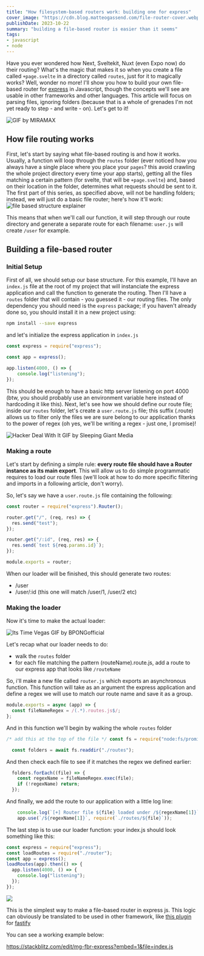 ```yaml
---
title: "How filesystem-based routers work: building one for express"
cover_image: "https://cdn.blog.matteogassend.com/file-router-cover.webp"
publishDate: 2023-10-22
summary: "building a file-based router is easier than it seems"
tags:
- javascript
- node
---
```


Have you ever wondered how Next, Sveltekit, Nuxt (even Expo now) do their routing? What's the magic that makes it so when you create a file called `+page.svelte` in a directory called `routes`, just for it to magically works? Well, wonder no more! I'll show you how to build your own file-based router for [express](https://expressjs.com/) in Javascript, though the concepts we'll see are usable in other frameworks and other languages. This article will focus on parsing files, ignoring folders (because that is a whole of grenades I'm not yet ready to step - and write - on). Let's get to it!

![GIF by MIRAMAX](https://media0.giphy.com/media/W5WwFpEtd5Tvq/giphy.gif?cid=bcfb6944t52lnri18evg0ro1r8f5vl3fjaxm54dhbeqpceom&ep=v1_gifs_search&rid=giphy.gif&ct=g)

## How file routing works

First, let's start by saying what file-based routing is and how it works.
Usually, a function will loop through the `routes` folder (ever noticed how you always have a single place where you place your `pages`? this avoid crawling the whole project directory every time your app starts), getting all the files matching a certain pattern (for svelte, that will be `+page.svelte`) and, based on their location in the folder, determines what requests should be sent to it. The first part of this series, as specified above, will not be handling folders; instead, we will just do a basic file router; here's how it'll work:
![file based structure explainer](https://cdn.blog.matteogassend.com/file-based-router-structure.png)

This means that when we'll call our function, it will step through our route directory and generate a separate route for each filename: `user.js` will create `/user` for example.

## Building a file-based router

### Initial Setup

First of all, we should setup our base structure. For this example, I'll have an `index.js` file at the root of my project that will instanciate the express application and call the function to generate the routing. Then I'll have a `routes` folder that will contain - you guessed it - our routing files. The only dependency you should need is the `express` package; if you haven't already done so, you should install it in a new project using:
```sh
npm install --save express
```
and let's initialize the express application in `index.js`

```js
const express = require("express");

const app = express();

app.listen(4000, () => {
    console.log("listening");
});
```
This should be enough to have a basic http server listening on port 4000 (btw, you should probably use an environment variable here instead of hardcoding it like this). Next, let's see how we should define our route file; inside our `routes` folder, let's create a `user.route.js` file; this suffix (.route) allows us to filter only the files we are sure belong to our application thanks to the power of regex (oh yes, we'll be writing a regex - just one, I promise)!

![Hacker Deal With It GIF by Sleeping Giant Media](https://media1.giphy.com/media/mYhd1NHQkHmZLiqN7M/giphy.gif?cid=bcfb6944cxheq2gck8p5iorudqqvis1ad0z2o4aathprma1b&ep=v1_gifs_search&rid=giphy.gif&ct=g)

### Making a route

Let's start by defining a simple rule: **every route file should have a Router instance as its main export**. This will allow us to do simple programmatic requires to load our route files (we'll look at how to do more specific filtering and imports in a following article, don't worry).

So, let's say we have a `user.route.js` file containing the following:
```js
const router = require("express").Router();

router.get("/", (req, res) => {
  res.send("test");
});

router.get("/:id", (req, res) => {
  res.send(`test ${req.params.id}`);
});

module.exports = router;
```
When our loader will be finished, this should generate two routes:
- /user
- /user/:id (this one will match /user/1, /user/2 etc)

### Making the loader

Now it's time to make the actual loader:

![Its Time Vegas GIF by BPONGofficial](https://media2.giphy.com/media/SKcxqI1GiASU783uT2/giphy.gif?cid=bcfb69440p5hlnpm71c54qwekk0jbebhx4qwp6q7v02oa60c&ep=v1_gifs_search&rid=giphy.gif&ct=g)

Let's recap what our loader needs to do:
- walk the `routes` folder
- for each file matching the pattern (routeName).route.js, add a route to  our express app that looks like `/routeName`

So, i'll make a new file called `router.js` which exports an asynchronous function. This function will take as an argument the express application and define a regex we will use to match our route name and save it as a group.

```js
module.exports = async (app) => {
  const fileNameRegex = /(.*).routes.js$/;
};
```
And in this function we'll begin by walking the whole `routes` folder
```js
/* add this at the top of the file */ const fs = require("node:fs/promises");

  const folders = await fs.readdir("./routes");
```
And then check each file to see if it matches the regex we defined earlier:
```js
  folders.forEach((file) => {
    const regexName = fileNameRegex.exec(file);
    if (!regexName) return;
  });
```
And finally, we add the route to our application with a little log line:

```js
    console.log(`[+] Router file ${file} loaded under /${regexName[1]}`);
    app.use(`/${regexName[1]}`, require(`./routes/${file}`));
```

The last step is to use our loader function: your index.js should look something like this:
```js
const express = require("express");
const loadRoutes = require("./router");
const app = express();
loadRoutes(app).then(() => {
  app.listen(4000, () => {
    console.log("listening");
  });
});
```
![](https://media1.giphy.com/media/vN3fMMSAmVwoo/giphy.gif?cid=bcfb694476ov89l4f91ymnaon8r1wwg13pgrqobo6ijfnke7&ep=v1_gifs_search&rid=giphy.gif&ct=g)

This is the simplest way to make a file-based router in express js. This logic can obviously be translated to be used in other framework, like [this plugin](https://github.com/GiovanniCardamone/fastify-autoroutes) for [fastify](https://fastify.dev/)

You can see a working example below:

https://stackblitz.com/edit/mg-fbr-express?embed=1&file=index.js
